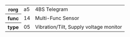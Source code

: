 <table>
    <tr>
      <th>rorg</th>
      <td>a5</td>
      <td>4BS Telegram</td>
    </tr>
    <tr>
      <th>func</th>
      <td>14</td>
      <td>Multi-Func Sensor</td>
    </tr>
    <tr>
      <th>type</th>
      <td>05</td>
      <td>Vibration/Tilt, Supply voltage monitor</td>
    </tr>
  </table>